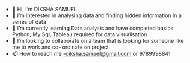 - 👋 Hi, I’m DIKSHA SAMUEL 
- 👀 I’m interested in analysing data and finding hidden information in a series of data 
- 🌱 I’m currently learning Data analysis and have completed basics Python, My Sql, Tableau required for data visualisation 
- 💞️ I’m looking to collaborate on a team that is looking for someone like me to work and co- ordinate on project 
- 📫 How to reach me -diksha.samuel@gmail.com or 9789998841 

<!---
diksha2196/diksha2196 is a ✨ special ✨ repository because its `README.md` (this file) appears on your GitHub profile.
You can click the Preview link to take a look at your changes.
--->
